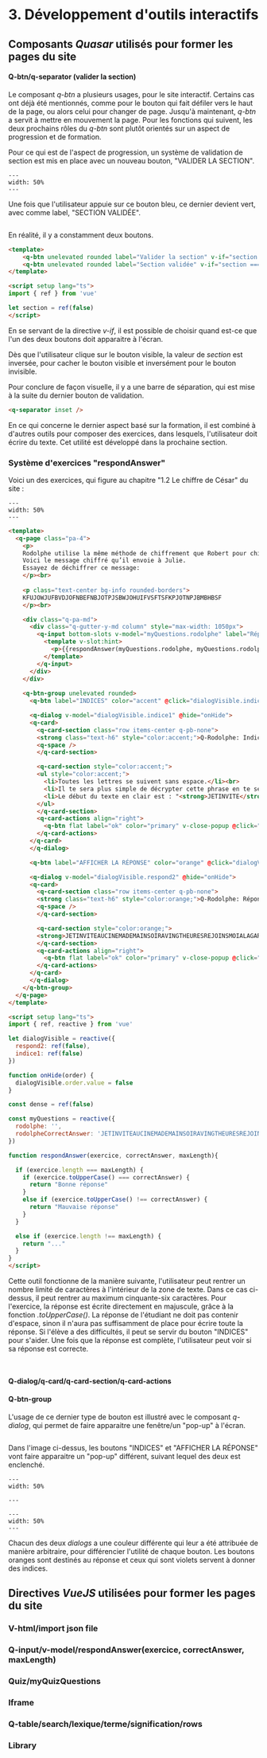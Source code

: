 # 3. Développement d'outils interactifs

## Composants *Quasar* utilisés pour former les pages du site

#### Q-btn/q-separator (valider la section)

Le composant *q-btn* a plusieurs usages, pour le site interactif. Certains cas ont déjà été mentionnés, comme pour le bouton qui fait défiler vers le haut de la page, ou alors celui pour changer de page. Jusqu'à maintenant, *q-btn* a servit à mettre en mouvement la page. Pour les fonctions qui suivent, les deux prochains rôles du *q-btn* sont plutôt orientés sur un aspect de progression et de formation.

Pour ce qui est de l'aspect de progression, un système de validation de section est mis en place avec un nouveau bouton, "VALIDER LA SECTION".

```{figure} ../source/figures/validatorBtnInSection.png
---
width: 50%
---
```

Une fois que l'utilisateur appuie sur ce bouton bleu, ce dernier devient vert, avec comme label, "SECTION VALIDÉE".

```{figure} ../source/figures/twoValidatorBtn.png
```

En réalité, il y a constamment deux boutons.

```html
<template>
    <q-btn unelevated rounded label="Valider la section" v-if="section === false" class="align-right" color="primary" @click="section = !section"/>
    <q-btn unelevated rounded label="Section validée" v-if="section === true" class="align-right" color="green" @click="section = !section"/>
</template>

<script setup lang="ts">
import { ref } from 'vue'

let section = ref(false)
</script>
```

En se servant de la directive *v-if*, il est possible de choisir quand est-ce que l'un des deux boutons doit apparaitre à l'écran.

Dès que l'utilisateur clique sur le bouton visible, la valeur de *section* est inversée, pour cacher le bouton visible et inversément pour le bouton invisible.

Pour conclure de façon visuelle, il y a une barre de séparation, qui est mise à la suite du dernier bouton de validation.

```HTML
<q-separator inset />
```

En ce qui concerne le dernier aspect basé sur la formation, il est combiné à d'autres outils pour composer des exercices, dans lesquels, l'utilisateur doit écrire du texte. Cet utilité est développé dans la prochaine section.

### Système d'exercices "respondAnswer"

Voici un des exercices, qui figure au chapitre "1.2 Le chiffre de César" du site :

```{figure} ../source/figures/respondAnswerExo.png
---
width: 50%
---
```

```HTML
<template>
  <q-page class="pa-4">
    <p>
    Rodolphe utilise la même méthode de chiffrement que Robert pour chiffrer un message. 
    Voici le message chiffré qu’il envoie à Julie. 
    Essayez de déchiffrer ce message:
    </p><br>
    
    <p class="text-center bg-info rounded-borders">
    KFUJOWJUFBVDJOFNBEFNBJOTPJSBWJOHUIFVSFTSFKPJOTNPJBMBHBSF
    </p><br>

    <div class="q-pa-md">
      <div class="q-gutter-y-md column" style="max-width: 1050px">
        <q-input bottom-slots v-model="myQuestions.rodolphe" label="Réponse :" counter maxlength="56" :dense="dense" style='text-transform:uppercase'>
          <template v-slot:hint>
            <p>{{respondAnswer(myQuestions.rodolphe, myQuestions.rodolpheCorrectAnswer, 56)}}</p>
          </template>
        </q-input>
      </div>
    </div>
    
    <q-btn-group unelevated rounded>
      <q-btn label="INDICES" color="accent" @click="dialogVisible.indice1 = true" />

      <q-dialog v-model="dialogVisible.indice1" @hide="onHide">
      <q-card>
        <q-card-section class="row items-center q-pb-none">
        <strong class="text-h6" style="color:accent;">Q-Rodolphe: Indices</strong>
        <q-space />
        </q-card-section>

        <q-card-section style="color:accent;">
        <ul style="color:accent;">
          <li>Toutes les lettres se suivent sans espace.</li><br>
          <li>Il te sera plus simple de décrypter cette phrase en te servant d'une feuille et d'un crayon.</li><br>
          <li>Le début du texte en clair est : "<strong>JETINVITE</strong>".</li>
        </ul>
        </q-card-section>
        <q-card-actions align="right">
          <q-btn flat label="ok" color="primary" v-close-popup @click="dialogVisible.indice1 = false" />
        </q-card-actions>
      </q-card>
      </q-dialog>

      <q-btn label="AFFICHER LA RÉPONSE" color="orange" @click="dialogVisible.respond2 = true" />

      <q-dialog v-model="dialogVisible.respond2" @hide="onHide">
      <q-card>
        <q-card-section class="row items-center q-pb-none">
        <strong class="text-h6" style="color:orange;">Q-Rodolphe: Réponse</strong>
        <q-space />
        </q-card-section>

        <q-card-section style="color:orange;">
        <strong>JETINVITEAUCINEMADEMAINSOIRAVINGTHEURESREJOINSMOIALAGARE</strong>
        </q-card-section>
        <q-card-actions align="right">
          <q-btn flat label="ok" color="primary" v-close-popup @click="dialogVisible.respond2 = false" />
        </q-card-actions>
      </q-card>
      </q-dialog>
    </q-btn-group>
  </q-page>
</template>

<script setup lang="ts">
import { ref, reactive } from 'vue'

let dialogVisible = reactive({
  respond2: ref(false),
  indice1: ref(false)
})

function onHide(order) {
  dialogVisible.order.value = false
}

const dense = ref(false)

const myQuestions = reactive({
  rodolphe: '',
  rodolpheCorrectAnswer: 'JETINVITEAUCINEMADEMAINSOIRAVINGTHEURESREJOINSMOIALAGARE'
})

function respondAnswer(exercice, correctAnswer, maxLength){

  if (exercice.length === maxLength) {
    if (exercice.toUpperCase() === correctAnswer) {
      return "Bonne réponse"
    }
    else if (exercice.toUpperCase() !== correctAnswer) {
      return "Mauvaise réponse"
    }
  }

  else if (exercice.length !== maxLength) {
    return "..."
  }
}
</script>
```

Cette outil fonctionne de la manière suivante, l'utilisateur peut rentrer un nombre limité de caractères à l'intérieur de la zone de texte. Dans ce cas ci-dessus, il peut rentrer au maximum cinquante-six caractères. Pour l'exercice, la réponse est écrite directement en majuscule, grâce à la fonction *.toUpperCase()*. La réponse de l'étudiant ne doit pas contenir d'espace, sinon il n'aura pas suffisamment de place pour écrire toute la réponse. Si l'élève a des difficultés, il peut se servir du bouton "INDICES" pour s'aider. Une fois que la réponse est complète, l'utilisateur peut voir si sa réponse est correcte.

```{figure} ../source/figures/goodAnswer.png
```

```{figure} ../source/figures/wrongAnswer.png
```

#### Q-dialog/q-card/q-card-section/q-card-actions

#### Q-btn-group

L'usage de ce dernier type de bouton est illustré avec le composant *q-dialog*, qui permet de faire apparaitre une fenêtre/un "pop-up" à l'écran.

```{figure} ../source/figures/btnGroup.png
```

Dans l'image ci-dessus, les boutons "INDICES" et "AFFICHER LA RÉPONSE" vont faire apparaitre un "pop-up" différent, suivant lequel des deux est enclenché.

```{figure} ../source/figures/indices.png
---
width: 50%

---
```

```{figure} ../source/figures/reponse.png
---
width: 50%
---
```

Chacun des deux *dialogs* a une couleur différente qui leur a été attribuée de manière arbitraire, pour différencier l'utilité de chaque bouton.
Les boutons oranges sont destinés au réponse et ceux qui sont violets servent à donner des indices.



## Directives *VueJS* utilisées pour former les pages du site

### V-html/import json file



### Q-input/v-model/respondAnswer(exercice, correctAnswer, maxLength)



### Quiz/myQuizQuestions



### Iframe



### Q-table/search/lexique/terme/signification/rows



### Library

